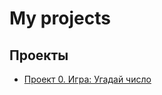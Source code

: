 # My projects
## Проекты
* [Проект 0. Игра: Угадай число](https://github.com/Anitakess/test/progect_0)
